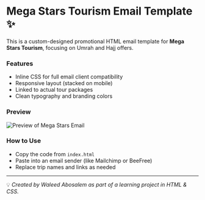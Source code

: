 # Mega Stars Tourism Email Template ✨

This is a custom-designed promotional HTML email template for **Mega Stars Tourism**, focusing on Umrah and Hajj offers.

### Features
- Inline CSS for full email client compatibility
- Responsive layout (stacked on mobile)
- Linked to actual tour packages
- Clean typography and branding colors

### Preview
![Preview of Mega Stars Email](https://i.postimg.cc/j2bc0kBf/Mega-Stars-Logo-removebg-preview.png)

### How to Use
- Copy the code from `index.html`
- Paste into an email sender (like Mailchimp or BeeFree)
- Replace trip names and links as needed

---

💡 *Created by Waleed Abosalem as part of a learning project in HTML & CSS.*
